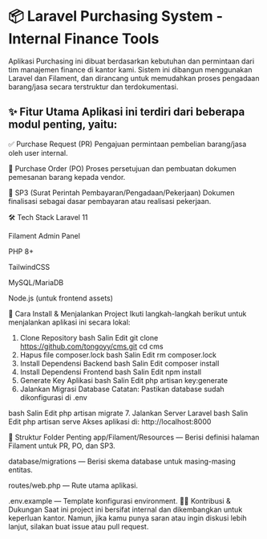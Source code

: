 
<h1> 📦 Laravel Purchasing System - Internal Finance Tools </h1>
Aplikasi Purchasing ini dibuat berdasarkan kebutuhan dan permintaan dari tim manajemen finance di kantor kami. Sistem ini dibangun menggunakan Laravel dan Filament, dan dirancang untuk memudahkan proses pengadaan barang/jasa secara terstruktur dan terdokumentasi.


<h2>
✨ Fitur Utama
Aplikasi ini terdiri dari beberapa modul penting, yaitu:
</h2>

<str>✅ Purchase Request (PR)</str>
Pengajuan permintaan pembelian barang/jasa oleh user internal.

<str>📝 Purchase Order (PO)</str>
Proses persetujuan dan pembuatan dokumen pemesanan barang kepada vendor.

<str>📄 SP3 (Surat Perintah Pembayaran/Pengadaan/Pekerjaan)</str>
Dokumen finalisasi sebagai dasar pembayaran atau realisasi pekerjaan.

🛠️ Tech Stack
Laravel 11

Filament Admin Panel

PHP 8+

TailwindCSS

MySQL/MariaDB

Node.js (untuk frontend assets)

🚀 Cara Install & Menjalankan Project
Ikuti langkah-langkah berikut untuk menjalankan aplikasi ini secara lokal:

1. Clone Repository
bash
Salin
Edit
git clone https://github.com/tongoyy/cms.git
cd cms
2. Hapus file composer.lock
bash
Salin
Edit
rm composer.lock
3. Install Dependensi Backend
bash
Salin
Edit
composer install
4. Install Dependensi Frontend
bash
Salin
Edit
npm install
5. Generate Key Aplikasi
bash
Salin
Edit
php artisan key:generate
6. Jalankan Migrasi Database
Catatan: Pastikan database sudah dikonfigurasi di .env

bash
Salin
Edit
php artisan migrate
7. Jalankan Server Laravel
bash
Salin
Edit
php artisan serve
Akses aplikasi di: http://localhost:8000

<canvas>
📂 Struktur Folder Penting
app/Filament/Resources — Berisi definisi halaman Filament untuk PR, PO, dan SP3.

database/migrations — Berisi skema database untuk masing-masing entitas.

routes/web.php — Rute utama aplikasi.

.env.example — Template konfigurasi environment.
</canvas>
👨‍💼 Kontribusi & Dukungan
Saat ini project ini bersifat internal dan dikembangkan untuk keperluan kantor. Namun, jika kamu punya saran atau ingin diskusi lebih lanjut, silakan buat issue atau pull request.

